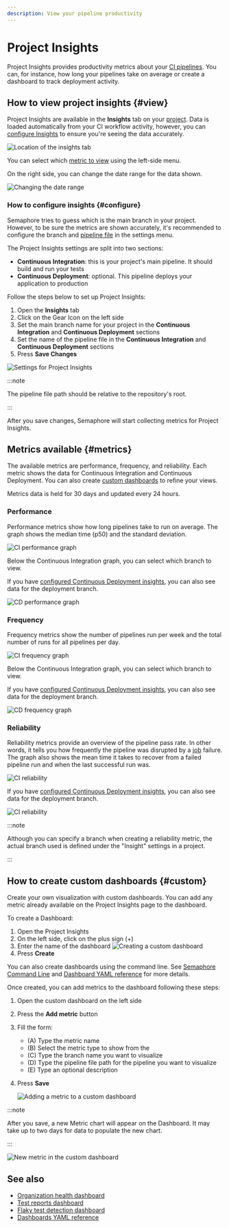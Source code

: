 ```yaml
---
description: View your pipeline productivity
---
```


# Project Insights

<VideoTutorial title="How to use Project Insights" src="https://www.youtube.com/embed/LKEy2ow7Shw?si=FaMnvO6lU2ZV5c3R" />

Project Insights provides productivity metrics about your [CI pipelines](./pipelines). You can, for instance, how long your pipelines take on average or create a dashboard to track deployment activity.

## How to view project insights {#view}

Project Insights are available in the **Insights** tab on your [project](./projects). Data is loaded automatically from your CI workflow activity, however, you can [configure Insights](#configure) to ensure you're seeing the data accurately.

![Location of the insights tab](./img/insights-tab.jpg)

You can select which [metric to view](#metrics) using the left-side menu. 

On the right side, you can change the date range for the data shown.

![Changing the date range](./img/select-date-range.jpg)

### How to configure insights {#configure}

Semaphore tries to guess which is the main branch in your project. However, to be sure the metrics are shown accurately, it's recommended to configure the branch and [pipeline file](./pipelines#overview) in the settings menu.

The Project Insights settings are split into two sections:

- **Continuous Integration**: this is your project's main pipeline. It should build and run your tests
- **Continuous Deployment**: optional. This pipeline deploys your application to production

Follow the steps below to set up Project Insights:

<Steps>

1. Open the **Insights** tab
2. Click on the Gear Icon on the left side
3. Set the main branch name for your project in the **Continuous Integration** and **Continuous Deployment** sections
4. Set the name of the pipeline file in the **Continuous Integration** and **Continuous Deployment** sections
5. Press **Save Changes**

![Settings for Project Insights](./img/insights-settings.jpg)

</Steps>

:::note

The pipeline file path should be relative to the repository's root.

:::

After you save changes, Semaphore will start collecting metrics for Project Insights.

## Metrics available {#metrics}

The available metrics are performance, frequency, and reliability. Each metric shows the data for Continuous Integration and Continuous Deployment. You can also create [custom dashboards](#custom) to refine your views.

Metrics data is held for 30 days and updated every 24 hours.

### Performance

Performance metrics show how long pipelines take to run on average. The graph shows the median time (p50) and the standard deviation.

![CI performance graph](./img/perf-ci.jpg)

Below the Continuous Integration graph, you can select which branch to view.

If you have [configured Continuous Deployment insights](#configure), you can also see data for the deployment branch. 

![CD performance graph](./img/perf-cd.jpg)

### Frequency

Frequency metrics show the number of pipelines run per week and the total number of runs for all pipelines per day.

![CI frequency graph](./img/freq-ci.jpg)

Below the Continuous Integration graph, you can select which branch to view.

If you have [configured Continuous Deployment insights](#configure), you can also see data for the deployment branch. 

![CD frequency graph](./img/freq-cd.jpg)

### Reliability

Reliability metrics provide an overview of the pipeline pass rate. In other words, it tells you how frequently the pipeline was disrupted by a [job](./jobs) failure. The graph also shows the mean time it takes to recover from a failed pipeline run and when the last successful run was.

![CI reliability](./img/rel-ci.jpg)

If you have [configured Continuous Deployment insights](#configure), you can also see data for the deployment branch. 

![CI reliability](./img/rel-cd.jpg)

:::note

Although you can specify a branch when creating a reliability metric, the actual branch used is defined under the "Insight" settings in a project.

:::

## How to create custom dashboards {#custom}

Create your own visualization with custom dashboards. You can add any metric already available on the Project Insights page to the dashboard.

To create a Dashboard:

<Steps>

1. Open the Project Insights
2. On the left side, click on the plus sign (+)
3. Enter the name of the dashboard
    ![Creating a custom dashboard](./img/custom-create.jpg)
4. Press **Create**

</Steps>

You can also create dashboards using the command line. See [Semaphore Command Line](./../reference/semaphore-cli) and [Dashboard YAML reference](./../reference/dashboard-yaml) for more details.

Once created, you can add metrics to the dashboard following these steps:


<Steps>

1. Open the custom dashboard on the left side
2. Press the **Add metric** button
3. Fill the form:
    - (A) Type the metric name
    - (B) Select the metric type to show from the
    - (C) Type the branch name you want to visualize
    - (D) Type the pipeline file path for the pipeline you want to visualize
    - (E) Type an optional description
4. Press **Save**

    ![Adding a metric to a custom dashboard](./img/add-metric.jpg)

</Steps>

:::note

After you save, a new Metric chart will appear on the Dashboard. It may take up to two days for data to populate the new chart.

:::

![New metric in the custom dashboard](./img/new-metric.jpg)

## See also

- [Organization health dashboard](./org-health)
- [Test reports dashboard](./tests/test-reports)
- [Flaky test detection dashboard](./tests/flaky-tests)
- [Dashboards YAML reference](./../reference/dashboard-yaml)
